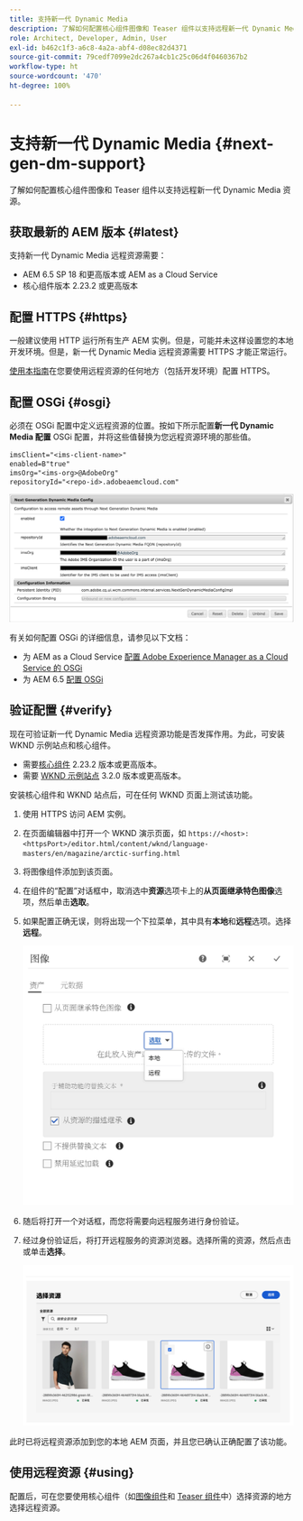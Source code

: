 ```yaml
---
title: 支持新一代 Dynamic Media
description: 了解如何配置核心组件图像和 Teaser 组件以支持远程新一代 Dynamic Media 资源。
role: Architect, Developer, Admin, User
exl-id: b462c1f3-a6c8-4a2a-abf4-d08ec82d4371
source-git-commit: 79cedf7099e2dc267a4cb1c25c06d4f0460367b2
workflow-type: ht
source-wordcount: '470'
ht-degree: 100%

---
```


# 支持新一代 Dynamic Media {#next-gen-dm-support}

了解如何配置核心组件图像和 Teaser 组件以支持远程新一代 Dynamic Media 资源。

## 获取最新的 AEM 版本 {#latest}

支持新一代 Dynamic Media 远程资源需要：

* AEM 6.5 SP 18 和更高版本或 AEM as a Cloud Service
* 核心组件版本 2.23.2 或更高版本

## 配置 HTTPS {#https}

一般建议使用 HTTP 运行所有生产 AEM 实例。但是，可能并未这样设置您的本地开发环境。但是，新一代 Dynamic Media 远程资源需要 HTTPS 才能正常运行。

[使用本指南](https://experienceleague.adobe.com/docs/experience-manager-learn/foundation/security/use-the-ssl-wizard.html)在您要使用远程资源的任何地方（包括开发环境）配置 HTTPS。

## 配置 OSGi {#osgi}

必须在 OSGi 配置中定义远程资源的位置。按如下所示配置&#x200B;**新一代 Dynamic Media 配置** OSGi 配置，并将这些值替换为您远程资源环境的那些值。

```text
imsClient="<ims-client-name>"
enabled=B"true"
imsOrg="<ims-org>@AdobeOrg"
repositoryId="<repo-id>.adobeaemcloud.com"
```

![新一代 Dynamic Media 配置 OSGi 配置窗口](/help/assets/remote-assets-osgi.png)

有关如何配置 OSGi 的详细信息，请参见以下文档：

* 为 AEM as a Cloud Service [配置 Adobe Experience Manager as a Cloud Service 的 OSGi](https://experienceleague.adobe.com/docs/experience-manager-cloud-service/content/implementing/deploying/configuring-osgi.html)
* 为 AEM 6.5 [配置 OSGi](https://experienceleague.adobe.com/docs/experience-manager-65/deploying/configuring/configuring-osgi.html)

## 验证配置 {#verify}

现在可验证新一代 Dynamic Media 远程资源功能是否发挥作用。为此，可安装 WKND 示例站点和核心组件。

* 需要[核心组件](https://github.com/adobe/aem-core-wcm-components/releases/download/core.wcm.components.reactor-2.23.2/core.wcm.components.all-2.23.2.zip) 2.23.2 版本或更高版本。
* 需要 [WKND 示例站点](https://github.com/adobe/aem-guides-wknd/releases/download/aem-guides-wknd-3.2.0/aem-guides-wknd.all-3.2.0-classic.zip) 3.2.0 版本或更高版本。

安装核心组件和 WKND 站点后，可在任何 WKND 页面上测试该功能。

1. 使用 HTTPS 访问 AEM 实例。

1. 在页面编辑器中打开一个 WKND 演示页面，如 `https://<host>:<httpsPort>/editor.html/content/wknd/language-masters/en/magazine/arctic-surfing.html`

1. 将图像组件添加到该页面。

1. 在组件的“配置”对话框中，取消选中&#x200B;**资源**&#x200B;选项卡上的&#x200B;**从页面继承特色图像**&#x200B;选项，然后单击&#x200B;**选取**。

1. 如果配置正确无误，则将出现一个下拉菜单，其中具有&#x200B;**本地**&#x200B;和&#x200B;**远程**&#x200B;选项。选择&#x200B;**远程**。

   ![用于选择图像的远程和本地选取选项](/help/assets/remote-asset-selection.png)

1. 随后将打开一个对话框，而您将需要向远程服务进行身份验证。

1. 经过身份验证后，将打开远程服务的资源浏览器。选择所需的资源，然后点击或单击&#x200B;**选择**。

   ![选择远程资源](/help/assets/remote-asset-picker.png)

此时已将远程资源添加到您的本地 AEM 页面，并且您已确认正确配置了该功能。

## 使用远程资源 {#using}

配置后，可在您要使用核心组件（如[图像组件](/help/components/image.md)和 [Teaser 组件](/help/components/teaser.md)中）选择资源的地方选择远程资源。
